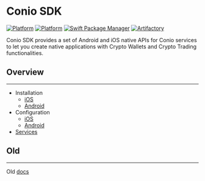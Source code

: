 # Conio SDK

[![Platform](https://img.shields.io/badge/platform-iOS-lightgrey.svg)]()
[![Platform](https://img.shields.io/badge/platform-Android-lightgrey.svg)]()
[![Swift Package Manager](https://img.shields.io/badge/spm-compatible-brightgreen.svg)](https://bitbucket.org/squadrone/conio-sdk-b2b-ios/src/main/)
[![Artifactory](https://img.shields.io/badge/artifactory-v0.5.0-green.svg)](https://bitbucket.org/squadrone/conio-android-sdk2/src/master/)

Conio SDK provides a set of Android and iOS native APIs for Conio services to let you create native applications with Crypto Wallets and Crypto Trading functionalities.

## Overview
---
*   Installation
    *   [iOS](./Installation/iOS.md)    
    *   [Android](./Installation/Android.md)
*   Configuration
    *   [iOS](./Configuration/iOS.md)    
    *   [Android](./Configuration/Android.md)
*  [Services](./Features/index.md)

## Old
---
Old [docs](Old/index.md)